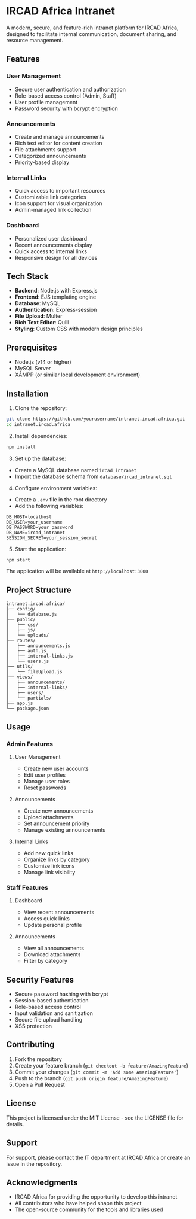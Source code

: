 # IRCAD Africa Intranet

A modern, secure, and feature-rich intranet platform for IRCAD Africa, designed to facilitate internal communication, document sharing, and resource management.

## Features

### User Management
- Secure user authentication and authorization
- Role-based access control (Admin, Staff)
- User profile management
- Password security with bcrypt encryption

### Announcements
- Create and manage announcements
- Rich text editor for content creation
- File attachments support
- Categorized announcements
- Priority-based display

### Internal Links
- Quick access to important resources
- Customizable link categories
- Icon support for visual organization
- Admin-managed link collection

### Dashboard
- Personalized user dashboard
- Recent announcements display
- Quick access to internal links
- Responsive design for all devices

## Tech Stack

- **Backend**: Node.js with Express.js
- **Frontend**: EJS templating engine
- **Database**: MySQL
- **Authentication**: Express-session
- **File Upload**: Multer
- **Rich Text Editor**: Quill
- **Styling**: Custom CSS with modern design principles

## Prerequisites

- Node.js (v14 or higher)
- MySQL Server
- XAMPP (or similar local development environment)

## Installation

1. Clone the repository:
```bash
git clone https://github.com/yourusername/intranet.ircad.africa.git
cd intranet.ircad.africa
```

2. Install dependencies:
```bash
npm install
```

3. Set up the database:
- Create a MySQL database named `ircad_intranet`
- Import the database schema from `database/ircad_intranet.sql`

4. Configure environment variables:
- Create a `.env` file in the root directory
- Add the following variables:
```
DB_HOST=localhost
DB_USER=your_username
DB_PASSWORD=your_password
DB_NAME=ircad_intranet
SESSION_SECRET=your_session_secret
```

5. Start the application:
```bash
npm start
```

The application will be available at `http://localhost:3000`

## Project Structure

```
intranet.ircad.africa/
├── config/
│   └── database.js
├── public/
│   ├── css/
│   ├── js/
│   └── uploads/
├── routes/
│   ├── announcements.js
│   ├── auth.js
│   ├── internal-links.js
│   └── users.js
├── utils/
│   └── fileUpload.js
├── views/
│   ├── announcements/
│   ├── internal-links/
│   ├── users/
│   └── partials/
├── app.js
└── package.json
```

## Usage

### Admin Features
1. User Management
   - Create new user accounts
   - Edit user profiles
   - Manage user roles
   - Reset passwords

2. Announcements
   - Create new announcements
   - Upload attachments
   - Set announcement priority
   - Manage existing announcements

3. Internal Links
   - Add new quick links
   - Organize links by category
   - Customize link icons
   - Manage link visibility

### Staff Features
1. Dashboard
   - View recent announcements
   - Access quick links
   - Update personal profile

2. Announcements
   - View all announcements
   - Download attachments
   - Filter by category

## Security Features

- Secure password hashing with bcrypt
- Session-based authentication
- Role-based access control
- Input validation and sanitization
- Secure file upload handling
- XSS protection

## Contributing

1. Fork the repository
2. Create your feature branch (`git checkout -b feature/AmazingFeature`)
3. Commit your changes (`git commit -m 'Add some AmazingFeature'`)
4. Push to the branch (`git push origin feature/AmazingFeature`)
5. Open a Pull Request

## License

This project is licensed under the MIT License - see the LICENSE file for details.

## Support

For support, please contact the IT department at IRCAD Africa or create an issue in the repository.

## Acknowledgments

- IRCAD Africa for providing the opportunity to develop this intranet
- All contributors who have helped shape this project
- The open-source community for the tools and libraries used 